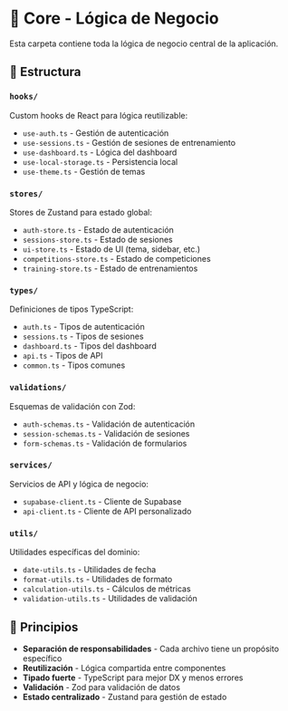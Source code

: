 # 🧠 Core - Lógica de Negocio

Esta carpeta contiene toda la lógica de negocio central de la aplicación.

## 📁 Estructura

### `hooks/`
Custom hooks de React para lógica reutilizable:
- `use-auth.ts` - Gestión de autenticación
- `use-sessions.ts` - Gestión de sesiones de entrenamiento
- `use-dashboard.ts` - Lógica del dashboard
- `use-local-storage.ts` - Persistencia local
- `use-theme.ts` - Gestión de temas

### `stores/`
Stores de Zustand para estado global:
- `auth-store.ts` - Estado de autenticación
- `sessions-store.ts` - Estado de sesiones
- `ui-store.ts` - Estado de UI (tema, sidebar, etc.)
- `competitions-store.ts` - Estado de competiciones
- `training-store.ts` - Estado de entrenamientos

### `types/`
Definiciones de tipos TypeScript:
- `auth.ts` - Tipos de autenticación
- `sessions.ts` - Tipos de sesiones
- `dashboard.ts` - Tipos del dashboard
- `api.ts` - Tipos de API
- `common.ts` - Tipos comunes

### `validations/`
Esquemas de validación con Zod:
- `auth-schemas.ts` - Validación de autenticación
- `session-schemas.ts` - Validación de sesiones
- `form-schemas.ts` - Validación de formularios

### `services/`
Servicios de API y lógica de negocio:
- `supabase-client.ts` - Cliente de Supabase
- `api-client.ts` - Cliente de API personalizado

### `utils/`
Utilidades específicas del dominio:
- `date-utils.ts` - Utilidades de fecha
- `format-utils.ts` - Utilidades de formato
- `calculation-utils.ts` - Cálculos de métricas
- `validation-utils.ts` - Utilidades de validación

## 🎯 Principios

- **Separación de responsabilidades** - Cada archivo tiene un propósito específico
- **Reutilización** - Lógica compartida entre componentes
- **Tipado fuerte** - TypeScript para mejor DX y menos errores
- **Validación** - Zod para validación de datos
- **Estado centralizado** - Zustand para gestión de estado
